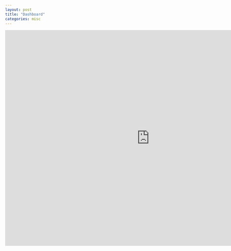 ```yaml
---
layout: post
title: "Dashboard"
categories: misc
---
```



<html>
<body>
<iframe width="933" height="700" src="https://app.powerbi.com/view?r=eyJrIjoiMmEyOTY3NTItYWNhNi00NGQxLTkxYzEtMmJlZmQyZTg1Zjk2IiwidCI6ImUxMTAyMjkxLTNkYzUtNDA1OC1iMDc3LWQ0YzU4YWJkMWRkOCIsImMiOjEwfQ%3D%3D" frameborder="0" allowFullScreen="true"></iframe>
</body>
</html>
